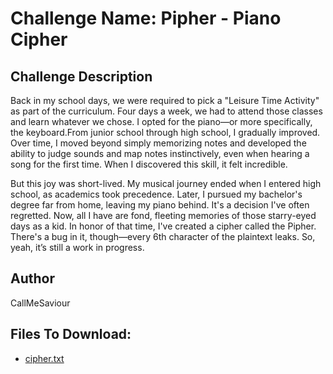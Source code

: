 # Challenge Name: Pipher - Piano Cipher

## Challenge Description
Back in my school days, we were required to pick a "Leisure Time Activity" as part of the curriculum. Four days a week, we had to attend those classes and learn whatever we chose. I opted for the piano—or more specifically, the keyboard.From junior school through high school, I gradually improved. Over time, I moved beyond simply memorizing notes and developed the ability to judge sounds and map notes instinctively, even when hearing a song for the first time. When I discovered this skill, it felt incredible.

But this joy was short-lived. My musical journey ended when I entered high school, as academics took precedence. Later, I pursued my bachelor's degree far from home, leaving my piano behind. It's a decision I've often regretted. Now, all I have are fond, fleeting memories of those starry-eyed days as a kid. In honor of that time, I've created a cipher called the Pipher. There's a bug in it, though—every 6th character of the plaintext leaks. So, yeah, it’s still a work in progress.

## Author
CallMeSaviour

## Files To Download:
- [cipher.txt](challenge-files/cipher.txt)